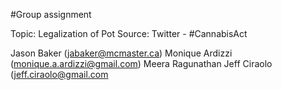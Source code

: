 #Group assignment

Topic: Legalization of Pot
Source: Twitter - #CannabisAct


Jason Baker  (jabaker@mcmaster.ca)
Monique Ardizzi (monique.a.ardizzi@gmail.com)
Meera Ragunathan
Jeff Ciraolo (jeff.ciraolo@gmail.com
